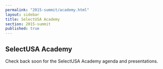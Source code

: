 ```yaml
---
permalink: "2015-summit/academy.html"
layout: sidebar
title: SelectUSA Academy
section: 2015-summit
published: true
---
```

 

## SelectUSA Academy

Check back soon for the SelectUSA Academy agenda and presentations.
